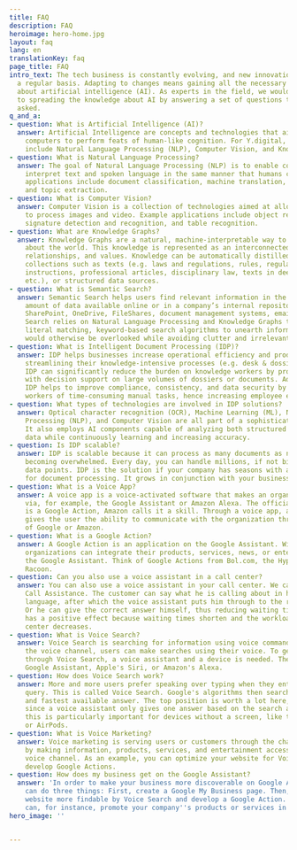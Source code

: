 ```yaml
---
title: FAQ
description: FAQ
heroimage: hero-home.jpg
layout: faq
lang: en
translationKey: faq
page_title: FAQ
intro_text: The tech business is constantly evolving, and new innovations appear on
  a regular basis. Adapting to changes means gaining all the necessary information
  about artificial intelligence (AI). As experts in the field, we would like to contribute
  to spreading the knowledge about AI by answering a set of questions that are frequently
  asked.
q_and_a:
- question: What is Artificial Intelligence (AI)?
  answer: Artificial Intelligence are concepts and technologies that aim to enable
    computers to perform feats of human-like cognition. For Y.digital, core AI technologies
    include Natural Language Processing (NLP), Computer Vision, and Knowledge Graphs.
- question: What is Natural Language Processing?
  answer: The goal of Natural Language Processing (NLP) is to enable computers to
    interpret text and spoken language in the same manner that humans can. Example
    applications include document classification, machine translation, speech processing,
    and topic extraction.
- question: What is Computer Vision?
  answer: Computer Vision is a collection of technologies aimed at allowing computers
    to process images and video. Example applications include object recognition,
    signature detection and recognition, and table recognition.
- question: What are Knowledge Graphs?
  answer: Knowledge Graphs are a natural, machine-interpretable way to express knowledge
    about the world. This knowledge is represented as an interconnected web of attributes,
    relationships, and values. Knowledge can be automatically distilled from data
    collections such as texts (e.g. laws and regulations, rules, regulations, work
    instructions, professional articles, disciplinary law, texts in deeds and statements,
    etc.), or structured data sources.
- question: What is Semantic Search?
  answer: Semantic Search helps users find relevant information in the ever-increasing
    amount of data available online or in a company’s internal repositories (e.g.,
    SharePoint, OneDrive, FileShares, document management systems, email). Semantic
    Search relies on Natural Language Processing and Knowledge Graphs to go beyond
    literal matching, keyword-based search algorithms to unearth information that
    would otherwise be overlooked while avoiding clutter and irrelevant search results.
- question: What is Intelligent Document Processing (IDP)?
  answer: IDP helps businesses increase operational efficiency and productivity by
    streamlining their knowledge-intensive processes (e.g. desk & dossier-based work).
    IDP can significantly reduce the burden on knowledge workers by providing them
    with decision support on large volumes of dossiers or documents. Additionally,
    IDP helps to improve compliance, consistency, and data security by relieving human
    workers of time-consuming manual tasks, hence increasing employee engagement.
- question: What types of technologies are involved in IDP solutions?
  answer: Optical character recognition (OCR), Machine Learning (ML), Natural Language
    Processing (NLP), and Computer Vision are all part of a sophisticated IDP platform.
    It also employs AI components capable of analyzing both structured and unstructured
    data while continuously learning and increasing accuracy.
- question: Is IDP scalable?
  answer: IDP is scalable because it can process as many documents as needed without
    becoming overwhelmed. Every day, you can handle millions, if not billions, of
    data points. IDP is the solution if your company has seasons with a higher need
    for document processing. It grows in conjunction with your business.
- question: What is a Voice App?
  answer: A voice app is a voice-activated software that makes an organization accessible
    via, for example, the Google Assistant or Amazon Alexa. The official term at Google
    is a Google Action, Amazon calls it a skill. Through a voice app, an organization
    gives the user the ability to communicate with the organization through the platforms
    of Google or Amazon.
- question: What is a Google Action?
  answer: A Google Action is an application on the Google Assistant. With Google Action,
    organizations can integrate their products, services, news, or entertainment with
    the Google Assistant. Think of Google Actions from Bol.com, the Hypotheker, or
    Racoon.
- question: Can you also use a voice assistant in a call center?
  answer: You can also use a voice assistant in your call center. We call this Smart
    Call Assistance. The customer can say what he is calling about in his own (natural)
    language, after which the voice assistant puts him through to the right department.
    Or he can give the correct answer himself, thus reducing waiting times. It also
    has a positive effect because waiting times shorten and the workload in the call
    center decreases.
- question: What is Voice Search?
  answer: Voice Search is searching for information using voice commands. Through
    the voice channel, users can make searches using their voice. To get information
    through Voice Search, a voice assistant and a device is needed. These include
    Google Assistant, Apple's Siri, or Amazon's Alexa.
- question: How does Voice Search work?
  answer: More and more users prefer speaking over typing when they enter a search
    query. This is called Voice Search. Google's algorithms then search for the best
    and fastest available answer. The top position is worth a lot here, especially
    since a voice assistant only gives one answer based on the search algorithm -
    this is particularly important for devices without a screen, like the Google Home
    or AirPods.
- question: What is Voice Marketing?
  answer: Voice marketing is serving users or customers through the channel of voice
    by making information, products, services, and entertainment accessible to the
    voice channel. As an example, you can optimize your website for Voice Search and
    develop Google Actions.
- question: How does my business get on the Google Assistant?
  answer: 'In order to make your business more discoverable on Google Assistant, you
    can do three things: First, create a Google My Business page. Then, make your
    website more findable by Voice Search and develop a Google Action. Lastly, you
    can, for instance, promote your company''s products or services in an Action.'
hero_image: ''


---
```

